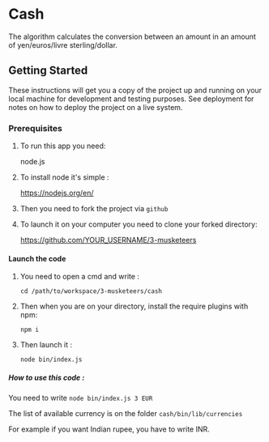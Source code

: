 # Cash

The algorithm calculates the conversion between an amount in an amount of yen/euros/livre sterling/dollar.

## Getting Started

These instructions will get you a copy of the project up and running on your local machine for development and testing purposes. See deployment for notes on how to deploy the project on a live system.

### Prerequisites

1. To run this app you need:

	node.js

2. To install node it's simple :

	https://nodejs.org/en/

3. Then you need to fork the project via ``github``

4. To launch it on your computer you need to clone your forked directory: 
	
	https://github.com/YOUR_USERNAME/3-musketeers



	
#### Launch the code

1. You need to open a cmd and write :

	``cd /path/to/workspace/3-musketeers/cash``
	
2. Then when you are on your directory, install the require plugins with npm:

	``npm i``

3. Then launch it :
	
	``node bin/index.js``

##### How to use this code :

You need to write ``node bin/index.js 3 EUR``

The list of available currency is on the folder ``cash/bin/lib/currencies``

For example if you want Indian rupee, you have to write INR.
